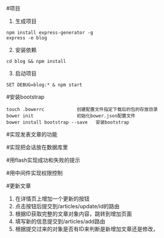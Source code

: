#项目
1. 生成项目
```
npm install express-generator -g
express -e blog
```
2. 安装依赖 
```
cd blog && npm install
```
3. 启动项目
```
SET DEBUG=blog:* & npm start
```


#安装bootstrap
```
touch .bowerrc            创建配置文件指定下载后的包的存放目录
bower init                初始化bower.json配置文件
bower install bootstrap --save   安装bootstrap
```

#实现发表文章的功能

#实现把会话放在数据库里

#用flash实现成功和失败的提示

#用中间件实现权限控制


#更新文章
1. 在详情页上增加一个更新的按钮
2. 点击按钮后提交到/articles/update/id的路由
3. 根据ID获取完整的文章对象内容，跳转到增加页面
4. 填写新的信息提交到/articles/add路由
5. 根据提交过来的对象是否有ID来判断是新增加文章还是修改，
